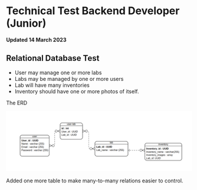 # Technical Test Backend Developer (Junior)

**Updated 14 March 2023**

## Relational Database Test

- User may manage one or more labs
- Labs may be managed by one or more users
- Lab will have many inventories
- Inventory should have one or more photos of itself.

The ERD

![ERD](docs/Screenshot%20from%202023-03-14%2014-55-26.png)

Added one more table to make many-to-many relations easier to control.
